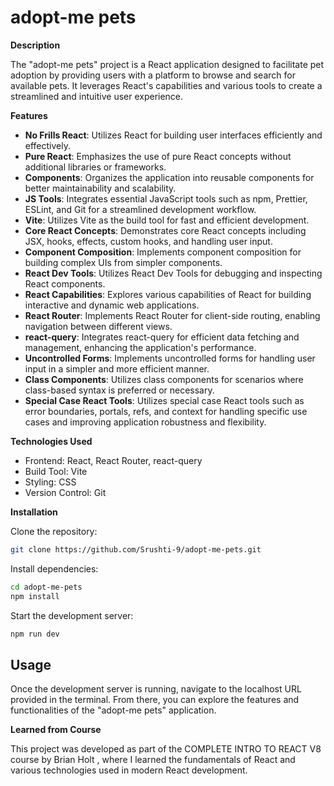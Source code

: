 # adopt-me pets

**Description**

The "adopt-me pets" project is a React application designed to facilitate pet adoption by providing users with a platform to browse and search for available pets. It leverages React's capabilities and various tools to create a streamlined and intuitive user experience.

**Features**

- **No Frills React**: Utilizes React for building user interfaces efficiently and effectively.
- **Pure React**: Emphasizes the use of pure React concepts without additional libraries or frameworks.
- **Components**: Organizes the application into reusable components for better maintainability and scalability.
- **JS Tools**: Integrates essential JavaScript tools such as npm, Prettier, ESLint, and Git for a streamlined development workflow.
- **Vite**: Utilizes Vite as the build tool for fast and efficient development.
- **Core React Concepts**: Demonstrates core React concepts including JSX, hooks, effects, custom hooks, and handling user input.
- **Component Composition**: Implements component composition for building complex UIs from simpler components.
- **React Dev Tools**: Utilizes React Dev Tools for debugging and inspecting React components.
- **React Capabilities**: Explores various capabilities of React for building interactive and dynamic web applications.
- **React Router**: Implements React Router for client-side routing, enabling navigation between different views.
- **react-query**: Integrates react-query for efficient data fetching and management, enhancing the application's performance.
- **Uncontrolled Forms**: Implements uncontrolled forms for handling user input in a simpler and more efficient manner.
- **Class Components**: Utilizes class components for scenarios where class-based syntax is preferred or necessary.
- **Special Case React Tools**: Utilizes special case React tools such as error boundaries, portals, refs, and context for handling specific use cases and improving application robustness and flexibility.

**Technologies Used**

- Frontend: React, React Router, react-query
- Build Tool: Vite
- Styling: CSS
- Version Control: Git

**Installation**

Clone the repository:

```bash
git clone https://github.com/Srushti-9/adopt-me-pets.git
```

Install dependencies:

```sh
cd adopt-me-pets
npm install
```

Start the development server:

```sh
npm run dev
```

## Usage

Once the development server is running, navigate to the localhost URL provided in the terminal. From there, you can explore the features and functionalities of the "adopt-me pets" application.

**Learned from Course**

This project was developed as part of the COMPLETE INTRO TO REACT V8 course by Brian Holt , where I learned the fundamentals of React and various technologies used in modern React development.
